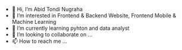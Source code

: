- 👋 Hi, I’m Abid Tondi Nugraha
- 👀 I’m interested in Frontend & Backend Website, Frontend Mobile & Machine Learning
- 🌱 I’m currently learning pyhton and data analyst
- 💞️ I’m looking to collaborate on ...
- 📫 How to reach me ...

<!---
cyber-adiha/cyber-adiha is a ✨ special ✨ repository because its `README.md` (this file) appears on your GitHub profile.
You can click the Preview link to take a look at your changes.
--->
